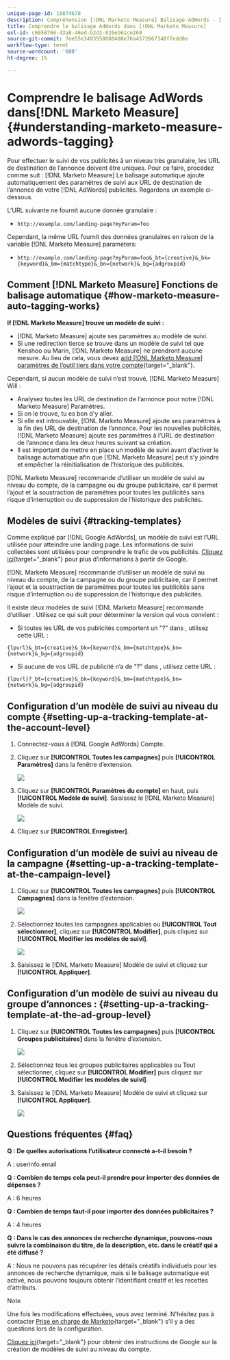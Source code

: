 ```yaml
---
unique-page-id: 18874678
description: Compréhension [!DNL Marketo Measure] Balisage AdWords - [!DNL Marketo Measure] - Documentation du produit
title: Comprendre le balisage AdWords dans [!DNL Marketo Measure]
exl-id: c6658766-d3a8-46ed-b2d2-826eb61ce269
source-git-commit: 7ee55e3493558880408e76a4572667348ffedd8e
workflow-type: tm+mt
source-wordcount: '608'
ht-degree: 1%

---
```


# Comprendre le balisage AdWords dans[!DNL Marketo Measure] {#understanding-marketo-measure-adwords-tagging}

Pour effectuer le suivi de vos publicités à un niveau très granulaire, les URL de destination de l’annonce doivent être uniques. Pour ce faire, procédez comme suit : [!DNL Marketo Measure] Le balisage automatique ajoute automatiquement des paramètres de suivi aux URL de destination de l’annonce de votre [!DNL AdWords] publicités. Regardons un exemple ci-dessous.

L’URL suivante ne fournit aucune donnée granulaire :

* `http://example.com/landing-page?myParam=foo`

Cependant, la même URL fournit des données granulaires en raison de la variable [!DNL Marketo Measure] parameters:

* `http://example.com/landing-page?myParam=foo&_bt={creative}&_bk={keyword}&_bm={matchtype}&_bn={network}&_bg={adgroupid}`

## Comment [!DNL Marketo Measure] Fonctions de balisage automatique {#how-marketo-measure-auto-tagging-works}

**If [!DNL Marketo Measure] trouve un modèle de suivi :**

* [!DNL Marketo Measure] ajoute ses paramètres au modèle de suivi.
* Si une redirection tierce se trouve dans un modèle de suivi tel que Kenshoo ou Marin, [!DNL Marketo Measure] ne prendront aucune mesure. Au lieu de cela, vous devez [add [!DNL Marketo Measure] paramètres de l’outil tiers dans votre compte](/help/api-connections/utilizing-marketo-measures-api-connections/how-bid-management-tools-affect-marketo-measure.md){target="_blank"}.

Cependant, si aucun modèle de suivi n’est trouvé, [!DNL Marketo Measure] Will :

* Analysez toutes les URL de destination de l’annonce pour notre [!DNL Marketo Measure] Paramètres.
* Si on le trouve, tu es bon d&#39;y aller.
* Si elle est introuvable, [!DNL Marketo Measure] ajoute ses paramètres à la fin des URL de destination de l’annonce. Pour les nouvelles publicités, [!DNL Marketo Measure] ajoute ses paramètres à l’URL de destination de l’annonce dans les deux heures suivant sa création.
* Il est important de mettre en place un modèle de suivi avant d’activer le balisage automatique afin que [!DNL Marketo Measure] peut s’y joindre et empêcher la réinitialisation de l’historique des publicités.

[!DNL Marketo Measure] recommande d’utiliser un modèle de suivi au niveau du compte, de la campagne ou du groupe publicitaire, car il permet l’ajout et la soustraction de paramètres pour toutes les publicités sans risque d’interruption ou de suppression de l’historique des publicités.

## Modèles de suivi {#tracking-templates}

Comme expliqué par [!DNL Google AdWords], un modèle de suivi est l’URL utilisée pour atteindre une landing page. Les informations de suivi collectées sont utilisées pour comprendre le trafic de vos publicités. [Cliquez ici](https://support.google.com/adwords/answer/7197008?hl=en){target="_blank"} pour plus d’informations à partir de Google.

[!DNL Marketo Measure] recommande d’utiliser un modèle de suivi au niveau du compte, de la campagne ou du groupe publicitaire, car il permet l’ajout et la soustraction de paramètres pour toutes les publicités sans risque d’interruption ou de suppression de l’historique des publicités.

Il existe deux modèles de suivi [!DNL Marketo Measure] recommande d’utiliser . Utilisez ce qui suit pour déterminer la version qui vous convient :

* Si toutes les URL de vos publicités comportent un &quot;?&quot; dans , utilisez cette URL :

`{lpurl}&_bt={creative}&_bk={keyword}&_bm={matchtype}&_bn={network}&_bg={adgroupid}`

* Si aucune de vos URL de publicité n’a de &quot;?&quot; dans , utilisez cette URL :

`{lpurl}?_bt={creative}&_bk={keyword}&_bm={matchtype}&_bn={network}&_bg={adgroupid}`

## Configuration d’un modèle de suivi au niveau du compte {#setting-up-a-tracking-template-at-the-account-level}

1. Connectez-vous à [!DNL Google AdWords] Compte.

1. Cliquez sur **[!UICONTROL Toutes les campagnes]** puis **[!UICONTROL Paramètres]** dans la fenêtre d’extension.

   ![](assets/1.png)

1. Cliquez sur **[!UICONTROL Paramètres du compte]** en haut, puis **[!UICONTROL Modèle de suivi]**. Saisissez le [!DNL Marketo Measure] Modèle de suivi.

   ![](assets/2-1.png)

1. Cliquez sur **[!UICONTROL Enregistrer]**.

## Configuration d’un modèle de suivi au niveau de la campagne {#setting-up-a-tracking-template-at-the-campaign-level}

1. Cliquez sur **[!UICONTROL Toutes les campagnes]** puis **[!UICONTROL Campagnes]** dans la fenêtre d’extension.

   ![](assets/3.png)

1. Sélectionnez toutes les campagnes applicables ou **[!UICONTROL Tout sélectionner]**, cliquez sur **[!UICONTROL Modifier]**, puis cliquez sur **[!UICONTROL Modifier les modèles de suivi]**.

   ![](assets/4-1.png)

1. Saisissez le [!DNL Marketo Measure] Modèle de suivi et cliquez sur **[!UICONTROL Appliquer]**.

## Configuration d’un modèle de suivi au niveau du groupe d’annonces : {#setting-up-a-tracking-template-at-the-ad-group-level}

1. Cliquez sur **[!UICONTROL Toutes les campagnes]** puis **[!UICONTROL Groupes publicitaires]** dans la fenêtre d’extension.

   ![](assets/5-1.png)

1. Sélectionnez tous les groupes publicitaires applicables ou Tout sélectionner, cliquez sur **[!UICONTROL Modifier]** puis cliquez sur **[!UICONTROL Modifier les modèles de suivi]**.

1. Saisissez le [!DNL Marketo Measure] Modèle de suivi et cliquez sur **[!UICONTROL Appliquer]**.

   ![](assets/6-1.png)

## Questions fréquentes {#faq}

**Q : De quelles autorisations l’utilisateur connecté a-t-il besoin ?**

A : userinfo.email

**Q : Combien de temps cela peut-il prendre pour importer des données de dépenses ?**

A : 6 heures

**Q : Combien de temps faut-il pour importer des données publicitaires ?**

A : 4 heures

**Q : Dans le cas des annonces de recherche dynamique, pouvons-nous suivre la combinaison du titre, de la description, etc. dans le créatif qui a été diffusé ?**

A : Nous ne pouvons pas récupérer les détails créatifs individuels pour les annonces de recherche dynamique, mais si le balisage automatique est activé, nous pouvons toujours obtenir l’identifiant créatif et les recettes d’attributs.

>[!NOTE]
>
>Une fois les modifications effectuées, vous avez terminé. N&#39;hésitez pas à contacter [Prise en charge de Marketo](https://nation.marketo.com/t5/support/ct-p/Support){target="_blank"} s’il y a des questions lors de la configuration.

[Cliquez ici](https://support.google.com/adwords/answer/6076199?hl=en#tracking){target="_blank"} pour obtenir des instructions de Google sur la création de modèles de suivi au niveau du compte.
